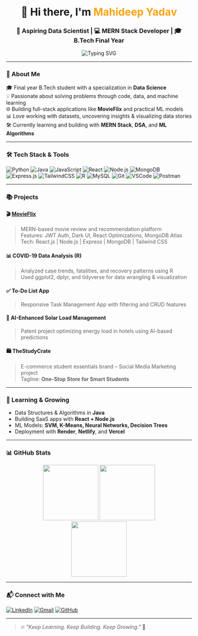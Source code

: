 <!-- GitHub Profile README -->

<h1 align="center">👋 Hi there, I'm <span style="color:#fca311;">Mahideep Yadav</span></h1>
<h3 align="center">🚀 Aspiring Data Scientist | 💻 MERN Stack Developer | 🎓 B.Tech Final Year</h3>

<p align="center">
  <img src="https://readme-typing-svg.demolab.com?font=Fira+Code&weight=500&size=22&pause=1000&color=FCA311&center=true&vCenter=true&width=435&lines=Turning+Ideas+Into+Code;Exploring+AI%2C+Data+%26+Web+Dev;Let's+Build+Something+Amazing!" alt="Typing SVG" />
</p>

---

### 🌟 About Me

🎓 Final year B.Tech student with a specialization in **Data Science**  
💡 Passionate about solving problems through code, data, and machine learning  
🌐 Building full-stack applications like **MovieFlix** and practical ML models  
📊 Love working with datasets, uncovering insights & visualizing data stories  
🛠️ Currently learning and building with **MERN Stack**, **DSA**, and **ML Algorithms**  

---

### 🛠️ Tech Stack & Tools

![Python](https://img.shields.io/badge/-Python-3776AB?style=flat&logo=python&logoColor=white)
![Java](https://img.shields.io/badge/-Java-007396?style=flat&logo=java&logoColor=white)
![JavaScript](https://img.shields.io/badge/-JavaScript-F7DF1E?style=flat&logo=javascript&logoColor=black)
![React](https://img.shields.io/badge/-React-61DAFB?style=flat&logo=react&logoColor=black)
![Node.js](https://img.shields.io/badge/-Node.js-339933?style=flat&logo=node.js&logoColor=white)
![MongoDB](https://img.shields.io/badge/-MongoDB-47A248?style=flat&logo=mongodb&logoColor=white)
![Express.js](https://img.shields.io/badge/-Express.js-000000?style=flat&logo=express&logoColor=white)
![TailwindCSS](https://img.shields.io/badge/-TailwindCSS-06B6D4?style=flat&logo=tailwind-css&logoColor=white)
![R](https://img.shields.io/badge/-R-276DC3?style=flat&logo=r&logoColor=white)
![MySQL](https://img.shields.io/badge/-MySQL-4479A1?style=flat&logo=mysql&logoColor=white)
![Git](https://img.shields.io/badge/-Git-F05032?style=flat&logo=git&logoColor=white)
![VSCode](https://img.shields.io/badge/-VSCode-007ACC?style=flat&logo=visual-studio-code&logoColor=white)
![Postman](https://img.shields.io/badge/-Postman-FF6C37?style=flat&logo=postman&logoColor=white)

---

### 📚 Projects

#### 🎬 [MovieFlix](https://github.com/mahideep/movieflix)  
> MERN-based movie review and recommendation platform  
> Features: JWT Auth, Dark UI, React Optimizations, MongoDB Atlas  
> Tech: React.js | Node.js | Express | MongoDB | Tailwind CSS

#### 📊 COVID-19 Data Analysis (R)  
> Analyzed case trends, fatalities, and recovery patterns using R  
> Used ggplot2, dplyr, and tidyverse for data wrangling & visualization

#### ✅ To-Do List App  
> Responsive Task Management App with filtering and CRUD features

#### 🔆 AI-Enhanced Solar Load Management  
> Patent project optimizing energy load in hotels using AI-based predictions

#### 🛍️ TheStudyCrate  
> E-commerce student essentials brand – Social Media Marketing project  
> Tagline: **One-Stop Store for Smart Students**

---

### 🚀 Learning & Growing

- Data Structures & Algorithms in **Java**
- Building SaaS apps with **React + Node.js**
- ML Models: **SVM, K-Means, Neural Networks, Decision Trees**
- Deployment with **Render**, **Netlify**, and **Vercel**

---

### 📊 GitHub Stats

<p align="center">
  <img src="https://github-readme-stats.vercel.app/api?username=MahideepYadav&show_icons=true&theme=radical&hide_title=true" height="150" />
  <img src="https://github-readme-streak-stats.herokuapp.com/?user=MahideepYadav&theme=radical" height="150"/>
  <br />
  <img src="https://github-readme-stats.vercel.app/api/top-langs/?username=MahideepYadav&layout=compact&theme=radical" height="150"/>
</p>

---

### 📬 Connect with Me

[![LinkedIn](https://img.shields.io/badge/-Mahideep_Yadav-blue?style=flat-square&logo=Linkedin&logoColor=white&link=https://linkedin.com/in/mahideep-yadav)](https://linkedin.com/in/mahideep-yadav)
[![Gmail](https://img.shields.io/badge/-mahideepyadav2020@gmail.com-c14438?style=flat-square&logo=Gmail&logoColor=white&link=mailto:mahideepyadav2020@gmail.com)](mailto:mahideepyadav2020@gmail.com)
[![GitHub](https://img.shields.io/badge/-GitHub-black?style=flat-square&logo=github&logoColor=white&link=https://github.com/mahideep)](https://github.com/mahideep)

---

> 🔥 _"Keep Learning. Keep Building. Keep Growing."_ 🚀

